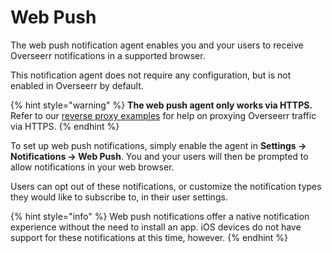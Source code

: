 # Web Push

The web push notification agent enables you and your users to receive Overseerr notifications in a supported browser.

This notification agent does not require any configuration, but is not enabled in Overseerr by default.

{% hint style="warning" %}
**The web push agent only works via HTTPS.** Refer to our [reverse proxy examples](../../extending-overseerr/reverse-proxy.md) for help on proxying Overseerr traffic via HTTPS.
{% endhint %}

To set up web push notifications, simply enable the agent in **Settings &rarr; Notifications &rarr; Web Push**. You and your users will then be prompted to allow notifications in your web browser.

Users can opt out of these notifications, or customize the notification types they would like to subscribe to, in their user settings.

{% hint style="info" %}
Web push notifications offer a native notification experience without the need to install an app. iOS devices do not have support for these notifications at this time, however.
{% endhint %}

